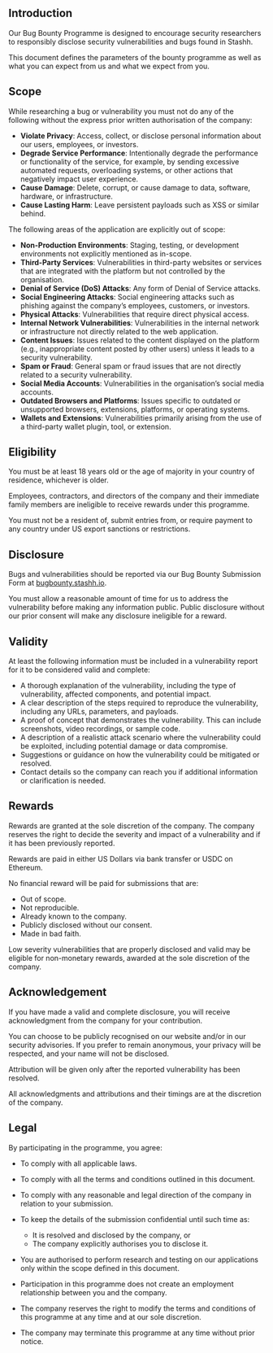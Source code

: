 ## Introduction
Our Bug Bounty Programme is designed to encourage security researchers to responsibly disclose security vulnerabilities and bugs found in Stashh.

This document defines the parameters of the bounty programme as well as what you can expect from us and what we expect from you.

## Scope
While researching a bug or vulnerability you must not do any of the following without the express prior written authorisation of the company:

- **Violate Privacy**: Access, collect, or disclose personal information about our users, employees, or investors.
- **Degrade Service Performance**: Intentionally degrade the performance or functionality of the service, for example, by sending excessive automated requests, overloading systems, or other actions that negatively impact user experience.
- **Cause Damage**: Delete, corrupt, or cause damage to data, software, hardware, or infrastructure.
- **Cause Lasting Harm**: Leave persistent payloads such as XSS or similar behind.

The following areas of the application are explicitly out of scope:

- **Non-Production Environments**: Staging, testing, or development environments not explicitly mentioned as in-scope.
- **Third-Party Services**: Vulnerabilities in third-party websites or services that are integrated with the platform but not controlled by the organisation.
- **Denial of Service (DoS) Attacks**: Any form of Denial of Service attacks.
- **Social Engineering Attacks**: Social engineering attacks such as phishing against the company’s employees, customers, or investors.
- **Physical Attacks**: Vulnerabilities that require direct physical access.
- **Internal Network Vulnerabilities**: Vulnerabilities in the internal network or infrastructure not directly related to the web application.
- **Content Issues**: Issues related to the content displayed on the platform (e.g., inappropriate content posted by other users) unless it leads to a security vulnerability.
- **Spam or Fraud**: General spam or fraud issues that are not directly related to a security vulnerability.
- **Social Media Accounts**: Vulnerabilities in the organisation’s social media accounts.
- **Outdated Browsers and Platforms**: Issues specific to outdated or unsupported browsers, extensions, platforms, or operating systems.
- **Wallets and Extensions**: Vulnerabilities primarily arising from the use of a third-party wallet plugin, tool, or extension.

## Eligibility
You must be at least 18 years old or the age of majority in your country of residence, whichever is older.

Employees, contractors, and directors of the company and their immediate family members are ineligible to receive rewards under this programme.

You must not be a resident of, submit entries from, or require payment to any country under US export sanctions or restrictions.

## Disclosure
Bugs and vulnerabilities should be reported via our Bug Bounty Submission Form at [bugbounty.stashh.io](http://bugbounty.stashh.io).

You must allow a reasonable amount of time for us to address the vulnerability before making any information public. Public disclosure without our prior consent will make any disclosure ineligible for a reward.

## Validity
At least the following information must be included in a vulnerability report for it to be considered valid and complete:

- A thorough explanation of the vulnerability, including the type of vulnerability, affected components, and potential impact.
- A clear description of the steps required to reproduce the vulnerability, including any URLs, parameters, and payloads.
- A proof of concept that demonstrates the vulnerability. This can include screenshots, video recordings, or sample code.
- A description of a realistic attack scenario where the vulnerability could be exploited, including potential damage or data compromise.
- Suggestions or guidance on how the vulnerability could be mitigated or resolved.
- Contact details so the company can reach you if additional information or clarification is needed.

## Rewards
Rewards are granted at the sole discretion of the company. The company reserves the right to decide the severity and impact of a vulnerability and if it has been previously reported.

Rewards are paid in either US Dollars via bank transfer or USDC on Ethereum.

No financial reward will be paid for submissions that are:

- Out of scope.
- Not reproducible.
- Already known to the company.
- Publicly disclosed without our consent.
- Made in bad faith.

Low severity vulnerabilities that are properly disclosed and valid may be eligible for non-monetary rewards, awarded at the sole discretion of the company.

## Acknowledgement
If you have made a valid and complete disclosure, you will receive acknowledgment from the company for your contribution.

You can choose to be publicly recognised on our website and/or in our security advisories. If you prefer to remain anonymous, your privacy will be respected, and your name will not be disclosed.

Attribution will be given only after the reported vulnerability has been resolved. 

All acknowledgments and attributions and their timings are at the discretion of the company.

## Legal
By participating in the programme, you agree:

- To comply with all applicable laws.
- To comply with all the terms and conditions outlined in this document.
- To comply with any reasonable and legal direction of the company in relation to your submission.
- To keep the details of the submission confidential until such time as:

    - It is resolved and disclosed by the company, or
    - The company explicitly authorises you to disclose it.

- You are authorised to perform research and testing on our applications only within the scope defined in this document.
- Participation in this programme does not create an employment relationship between you and the company.
- The company reserves the right to modify the terms and conditions of this programme at any time and at our sole discretion.
- The company may terminate this programme at any time without prior notice.
